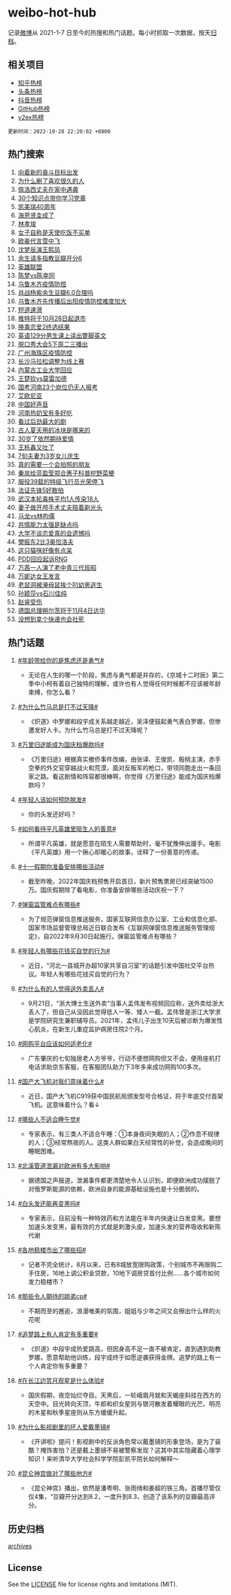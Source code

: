 # weibo-hot-hub

记录[微博](https://www.weibo.com)从 2021-1-7 日至今的热搜和热门话题。每小时抓取一次数据，按天[归档](archives)。

## 相关项目

- [知乎热榜](https://github.com/lonnyzhang423/zhihu-hot-hub)
- [头条热榜](https://github.com/lonnyzhang423/toutiao-hot-hub)
- [抖音热榜](https://github.com/lonnyzhang423/douyin-hot-hub)
- [GitHub热榜](https://github.com/lonnyzhang423/github-hot-hub)
- [v2ex热榜](https://github.com/lonnyzhang423/v2ex-hot-hub)


`更新时间：2022-10-28 22:20:02 +0800`

## 热门搜索

1. [向着新的奋斗目标出发](https://m.weibo.cn/search?containerid=100103type%3D1%26t%3D10%26q%3D%23%E5%90%91%E7%9D%80%E6%96%B0%E7%9A%84%E5%A5%8B%E6%96%97%E7%9B%AE%E6%A0%87%E5%87%BA%E5%8F%91%23&stream_entry_id=51&isnewpage=1&extparam=seat%3D1%26pos%3D0%26c_type%3D51%26filter_type%3Drealtimehot%26cate%3D10103%26dgr%3D0%26display_time%3D1666966800%26pre_seqid%3D16669668005500265747394&luicode=10000011&lfid=106003type%253D25%2526t%253D3%2526disable_hot%253D1%2526filter_type%253Drealtimehot)
1. [为什么删了喜欢很久的人](https://m.weibo.cn/search?containerid=100103type%3D1%26t%3D10%26q%3D%23%E4%B8%BA%E4%BB%80%E4%B9%88%E5%88%A0%E4%BA%86%E5%96%9C%E6%AC%A2%E5%BE%88%E4%B9%85%E7%9A%84%E4%BA%BA%23&stream_entry_id=31&isnewpage=1&extparam=seat%3D1%26c_type%3D31%26filter_type%3Drealtimehot%26flag%3D0%26cate%3D0%26lcate%3D5001%26pos%3D0%26q%3D%2523%25E4%25B8%25BA%25E4%25BB%2580%25E4%25B9%2588%25E5%2588%25A0%25E4%25BA%2586%25E5%2596%259C%25E6%25AC%25A2%25E5%25BE%2588%25E4%25B9%2585%25E7%259A%2584%25E4%25BA%25BA%2523%26dgr%3D0%26band_rank%3D1%26realpos%3D1%26display_time%3D1666966800%26pre_seqid%3D16669668005500265747394&luicode=10000011&lfid=106003type%253D25%2526t%253D3%2526disable_hot%253D1%2526filter_type%253Drealtimehot)
1. [佩洛西丈夫在家中遇袭](https://m.weibo.cn/search?containerid=100103type%3D1%26t%3D10%26q%3D%23%E4%BD%A9%E6%B4%9B%E8%A5%BF%E4%B8%88%E5%A4%AB%E5%9C%A8%E5%AE%B6%E4%B8%AD%E9%81%87%E8%A2%AD%23&stream_entry_id=31&isnewpage=1&extparam=seat%3D1%26c_type%3D31%26filter_type%3Drealtimehot%26flag%3D1%26cate%3D0%26lcate%3D5001%26pos%3D1%26q%3D%2523%25E4%25BD%25A9%25E6%25B4%259B%25E8%25A5%25BF%25E4%25B8%2588%25E5%25A4%25AB%25E5%259C%25A8%25E5%25AE%25B6%25E4%25B8%25AD%25E9%2581%2587%25E8%25A2%25AD%2523%26dgr%3D0%26band_rank%3D2%26realpos%3D2%26display_time%3D1666966800%26pre_seqid%3D16669668005500265747394&luicode=10000011&lfid=106003type%253D25%2526t%253D3%2526disable_hot%253D1%2526filter_type%253Drealtimehot)
1. [30个知识点带你学习党章](https://m.weibo.cn/search?containerid=100103type%3D1%26t%3D10%26q%3D%2330%E4%B8%AA%E7%9F%A5%E8%AF%86%E7%82%B9%E5%B8%A6%E4%BD%A0%E5%AD%A6%E4%B9%A0%E5%85%9A%E7%AB%A0%23&stream_entry_id=31&isnewpage=1&extparam=seat%3D1%26c_type%3D31%26filter_type%3Drealtimehot%26flag%3D0%26cate%3D0%26lcate%3D5001%26pos%3D2%26q%3D%252330%25E4%25B8%25AA%25E7%259F%25A5%25E8%25AF%2586%25E7%2582%25B9%25E5%25B8%25A6%25E4%25BD%25A0%25E5%25AD%25A6%25E4%25B9%25A0%25E5%2585%259A%25E7%25AB%25A0%2523%26dgr%3D0%26band_rank%3D3%26realpos%3D3%26display_time%3D1666966800%26pre_seqid%3D16669668005500265747394&luicode=10000011&lfid=106003type%253D25%2526t%253D3%2526disable_hot%253D1%2526filter_type%253Drealtimehot)
1. [凯美瑞40周年](https://m.weibo.cn/search?containerid=100103type%3D1%26t%3D10%26q%3D%23%E5%87%AF%E7%BE%8E%E7%91%9E40%E5%91%A8%E5%B9%B4%23&stream_entry_id=31&isnewpage=1&extparam=seat%3D1%26c_type%3D31%26filter_type%3Drealtimehot%26cate%3D0%26topic_ad%3D1%26lcate%3D5001%26adid%3D169193%26pos%3D3%26q%3D%2523%25E5%2587%25AF%25E7%25BE%258E%25E7%2591%259E40%25E5%2591%25A8%25E5%25B9%25B4%2523%26dgr%3D0%26band_rank%3D4%26display_time%3D1666966800%26pre_seqid%3D16669668005500265747394&luicode=10000011&lfid=106003type%253D25%2526t%253D3%2526disable_hot%253D1%2526filter_type%253Drealtimehot)
1. [海恩贤圭成了](https://m.weibo.cn/search?containerid=100103type%3D1%26t%3D10%26q%3D%23%E6%B5%B7%E6%81%A9%E8%B4%A4%E5%9C%AD%E6%88%90%E4%BA%86%23&stream_entry_id=31&isnewpage=1&extparam=seat%3D1%26c_type%3D31%26filter_type%3Drealtimehot%26flag%3D16%26cate%3D0%26lcate%3D5001%26pos%3D4%26q%3D%2523%25E6%25B5%25B7%25E6%2581%25A9%25E8%25B4%25A4%25E5%259C%25AD%25E6%2588%2590%25E4%25BA%2586%2523%26dgr%3D0%26band_rank%3D4%26realpos%3D4%26display_time%3D1666966800%26pre_seqid%3D16669668005500265747394&luicode=10000011&lfid=106003type%253D25%2526t%253D3%2526disable_hot%253D1%2526filter_type%253Drealtimehot)
1. [林孝埈](https://m.weibo.cn/search?containerid=100103type%3D1%26t%3D10%26q%3D%E6%9E%97%E5%AD%9D%E5%9F%88&stream_entry_id=31&isnewpage=1&extparam=seat%3D1%26c_type%3D31%26filter_type%3Drealtimehot%26flag%3D1%26cate%3D0%26lcate%3D5001%26pos%3D5%26q%3D%25E6%259E%2597%25E5%25AD%259D%25E5%259F%2588%26dgr%3D0%26band_rank%3D5%26realpos%3D5%26display_time%3D1666966800%26pre_seqid%3D16669668005500265747394&luicode=10000011&lfid=106003type%253D25%2526t%253D3%2526disable_hot%253D1%2526filter_type%253Drealtimehot)
1. [女子自称是天使吃饭不买单](https://m.weibo.cn/search?containerid=100103type%3D1%26t%3D10%26q%3D%23%E5%A5%B3%E5%AD%90%E8%87%AA%E7%A7%B0%E6%98%AF%E5%A4%A9%E4%BD%BF%E5%90%83%E9%A5%AD%E4%B8%8D%E4%B9%B0%E5%8D%95%23&stream_entry_id=31&isnewpage=1&extparam=seat%3D1%26c_type%3D31%26filter_type%3Drealtimehot%26flag%3D1%26cate%3D0%26lcate%3D5001%26pos%3D6%26q%3D%2523%25E5%25A5%25B3%25E5%25AD%2590%25E8%2587%25AA%25E7%25A7%25B0%25E6%2598%25AF%25E5%25A4%25A9%25E4%25BD%25BF%25E5%2590%2583%25E9%25A5%25AD%25E4%25B8%258D%25E4%25B9%25B0%25E5%258D%2595%2523%26dgr%3D0%26band_rank%3D6%26realpos%3D6%26display_time%3D1666966800%26pre_seqid%3D16669668005500265747394&luicode=10000011&lfid=106003type%253D25%2526t%253D3%2526disable_hot%253D1%2526filter_type%253Drealtimehot)
1. [欧豪代言雪中飞](https://m.weibo.cn/search?containerid=100103type%3D1%26t%3D10%26q%3D%23%E6%AC%A7%E8%B1%AA%E4%BB%A3%E8%A8%80%E9%9B%AA%E4%B8%AD%E9%A3%9E%23&stream_entry_id=31&isnewpage=1&extparam=seat%3D1%26c_type%3D31%26filter_type%3Drealtimehot%26cate%3D0%26topic_ad%3D1%26lcate%3D5001%26adid%3D169309%26pos%3D7%26q%3D%2523%25E6%25AC%25A7%25E8%25B1%25AA%25E4%25BB%25A3%25E8%25A8%2580%25E9%259B%25AA%25E4%25B8%25AD%25E9%25A3%259E%2523%26dgr%3D0%26band_rank%3D7%26display_time%3D1666966800%26pre_seqid%3D16669668005500265747394&luicode=10000011&lfid=106003type%253D25%2526t%253D3%2526disable_hot%253D1%2526filter_type%253Drealtimehot)
1. [沈梦辰演王熙凤](https://m.weibo.cn/search?containerid=100103type%3D1%26t%3D10%26q%3D%23%E6%B2%88%E6%A2%A6%E8%BE%B0%E6%BC%94%E7%8E%8B%E7%86%99%E5%87%A4%23&stream_entry_id=31&isnewpage=1&extparam=seat%3D1%26c_type%3D31%26filter_type%3Drealtimehot%26flag%3D0%26cate%3D0%26lcate%3D5001%26pos%3D8%26q%3D%2523%25E6%25B2%2588%25E6%25A2%25A6%25E8%25BE%25B0%25E6%25BC%2594%25E7%258E%258B%25E7%2586%2599%25E5%2587%25A4%2523%26dgr%3D0%26band_rank%3D7%26realpos%3D7%26display_time%3D1666966800%26pre_seqid%3D16669668005500265747394&luicode=10000011&lfid=106003type%253D25%2526t%253D3%2526disable_hot%253D1%2526filter_type%253Drealtimehot)
1. [余生请多指教豆瓣开分6](https://m.weibo.cn/search?containerid=100103type%3D1%26t%3D10%26q%3D%23%E4%BD%99%E7%94%9F%E8%AF%B7%E5%A4%9A%E6%8C%87%E6%95%99%E8%B1%86%E7%93%A3%E5%BC%80%E5%88%866%23&stream_entry_id=31&isnewpage=1&extparam=seat%3D1%26c_type%3D31%26filter_type%3Drealtimehot%26flag%3D0%26cate%3D0%26lcate%3D5001%26pos%3D9%26q%3D%2523%25E4%25BD%2599%25E7%2594%259F%25E8%25AF%25B7%25E5%25A4%259A%25E6%258C%2587%25E6%2595%2599%25E8%25B1%2586%25E7%2593%25A3%25E5%25BC%2580%25E5%2588%25866%2523%26dgr%3D0%26band_rank%3D8%26realpos%3D8%26display_time%3D1666966800%26pre_seqid%3D16669668005500265747394&luicode=10000011&lfid=106003type%253D25%2526t%253D3%2526disable_hot%253D1%2526filter_type%253Drealtimehot)
1. [英雄联盟](https://m.weibo.cn/search?containerid=100103type%3D1%26t%3D10%26q%3D%23%E8%8B%B1%E9%9B%84%E8%81%94%E7%9B%9F%23&stream_entry_id=31&isnewpage=1&extparam=seat%3D1%26c_type%3D31%26filter_type%3Drealtimehot%26flag%3D1%26cate%3D0%26lcate%3D5001%26pos%3D10%26q%3D%2523%25E8%258B%25B1%25E9%259B%2584%25E8%2581%2594%25E7%259B%259F%2523%26dgr%3D0%26band_rank%3D9%26realpos%3D9%26display_time%3D1666966800%26pre_seqid%3D16669668005500265747394&luicode=10000011&lfid=106003type%253D25%2526t%253D3%2526disable_hot%253D1%2526filter_type%253Drealtimehot)
1. [陈梦vs陈幸同](https://m.weibo.cn/search?containerid=100103type%3D1%26t%3D10%26q%3D%23%E9%99%88%E6%A2%A6vs%E9%99%88%E5%B9%B8%E5%90%8C%23&stream_entry_id=31&isnewpage=1&extparam=seat%3D1%26c_type%3D31%26filter_type%3Drealtimehot%26flag%3D1%26cate%3D0%26lcate%3D5001%26pos%3D11%26q%3D%2523%25E9%2599%2588%25E6%25A2%25A6vs%25E9%2599%2588%25E5%25B9%25B8%25E5%2590%258C%2523%26dgr%3D0%26band_rank%3D10%26realpos%3D10%26display_time%3D1666966800%26pre_seqid%3D16669668005500265747394&luicode=10000011&lfid=106003type%253D25%2526t%253D3%2526disable_hot%253D1%2526filter_type%253Drealtimehot)
1. [乌鲁木齐疫情防控](https://m.weibo.cn/search?containerid=100103type%3D1%26t%3D10%26q%3D%23%E4%B9%8C%E9%B2%81%E6%9C%A8%E9%BD%90%E7%96%AB%E6%83%85%E9%98%B2%E6%8E%A7%23&stream_entry_id=31&isnewpage=1&extparam=seat%3D1%26c_type%3D31%26filter_type%3Drealtimehot%26flag%3D0%26cate%3D0%26lcate%3D5001%26pos%3D12%26q%3D%2523%25E4%25B9%258C%25E9%25B2%2581%25E6%259C%25A8%25E9%25BD%2590%25E7%2596%25AB%25E6%2583%2585%25E9%2598%25B2%25E6%258E%25A7%2523%26dgr%3D0%26band_rank%3D11%26realpos%3D11%26display_time%3D1666966800%26pre_seqid%3D16669668005500265747394&luicode=10000011&lfid=106003type%253D25%2526t%253D3%2526disable_hot%253D1%2526filter_type%253Drealtimehot)
1. [肖战杨紫余生豆瓣6.0合理吗](https://m.weibo.cn/search?containerid=100103type%3D1%26t%3D10%26q%3D%23%E8%82%96%E6%88%98%E6%9D%A8%E7%B4%AB%E4%BD%99%E7%94%9F%E8%B1%86%E7%93%A36.0%E5%90%88%E7%90%86%E5%90%97%23&stream_entry_id=31&isnewpage=1&extparam=seat%3D1%26c_type%3D31%26filter_type%3Drealtimehot%26flag%3D1%26cate%3D0%26lcate%3D5001%26pos%3D13%26q%3D%2523%25E8%2582%2596%25E6%2588%2598%25E6%259D%25A8%25E7%25B4%25AB%25E4%25BD%2599%25E7%2594%259F%25E8%25B1%2586%25E7%2593%25A36.0%25E5%2590%2588%25E7%2590%2586%25E5%2590%2597%2523%26dgr%3D0%26band_rank%3D12%26realpos%3D12%26display_time%3D1666966800%26pre_seqid%3D16669668005500265747394&luicode=10000011&lfid=106003type%253D25%2526t%253D3%2526disable_hot%253D1%2526filter_type%253Drealtimehot)
1. [乌鲁木齐先传播后出阳疫情防控难度加大](https://m.weibo.cn/search?containerid=100103type%3D1%26t%3D10%26q%3D%23%E4%B9%8C%E9%B2%81%E6%9C%A8%E9%BD%90%E5%85%88%E4%BC%A0%E6%92%AD%E5%90%8E%E5%87%BA%E9%98%B3%E7%96%AB%E6%83%85%E9%98%B2%E6%8E%A7%E9%9A%BE%E5%BA%A6%E5%8A%A0%E5%A4%A7%23&stream_entry_id=31&isnewpage=1&extparam=seat%3D1%26c_type%3D31%26filter_type%3Drealtimehot%26flag%3D1%26cate%3D0%26lcate%3D5001%26pos%3D14%26q%3D%2523%25E4%25B9%258C%25E9%25B2%2581%25E6%259C%25A8%25E9%25BD%2590%25E5%2585%2588%25E4%25BC%25A0%25E6%2592%25AD%25E5%2590%258E%25E5%2587%25BA%25E9%2598%25B3%25E7%2596%25AB%25E6%2583%2585%25E9%2598%25B2%25E6%258E%25A7%25E9%259A%25BE%25E5%25BA%25A6%25E5%258A%25A0%25E5%25A4%25A7%2523%26dgr%3D0%26band_rank%3D13%26realpos%3D13%26display_time%3D1666966800%26pre_seqid%3D16669668005500265747394&luicode=10000011&lfid=106003type%253D25%2526t%253D3%2526disable_hot%253D1%2526filter_type%253Drealtimehot)
1. [短道速滑](https://m.weibo.cn/search?containerid=100103type%3D1%26t%3D10%26q%3D%E7%9F%AD%E9%81%93%E9%80%9F%E6%BB%91&stream_entry_id=31&isnewpage=1&extparam=seat%3D1%26c_type%3D31%26filter_type%3Drealtimehot%26flag%3D1%26cate%3D0%26lcate%3D5001%26pos%3D15%26q%3D%25E7%259F%25AD%25E9%2581%2593%25E9%2580%259F%25E6%25BB%2591%26dgr%3D0%26band_rank%3D14%26realpos%3D14%26display_time%3D1666966800%26pre_seqid%3D16669668005500265747394&luicode=10000011&lfid=106003type%253D25%2526t%253D3%2526disable_hot%253D1%2526filter_type%253Drealtimehot)
1. [推特将于10月28日起退市](https://m.weibo.cn/search?containerid=100103type%3D1%26t%3D10%26q%3D%23%E6%8E%A8%E7%89%B9%E5%B0%86%E4%BA%8E10%E6%9C%8828%E6%97%A5%E8%B5%B7%E9%80%80%E5%B8%82%23&stream_entry_id=31&isnewpage=1&extparam=seat%3D1%26c_type%3D31%26filter_type%3Drealtimehot%26flag%3D0%26cate%3D0%26lcate%3D5001%26pos%3D16%26q%3D%2523%25E6%258E%25A8%25E7%2589%25B9%25E5%25B0%2586%25E4%25BA%258E10%25E6%259C%258828%25E6%2597%25A5%25E8%25B5%25B7%25E9%2580%2580%25E5%25B8%2582%2523%26dgr%3D0%26band_rank%3D15%26realpos%3D15%26display_time%3D1666966800%26pre_seqid%3D16669668005500265747394&luicode=10000011&lfid=106003type%253D25%2526t%253D3%2526disable_hot%253D1%2526filter_type%253Drealtimehot)
1. [换乘恋爱2终选结果](https://m.weibo.cn/search?containerid=100103type%3D1%26t%3D10%26q%3D%23%E6%8D%A2%E4%B9%98%E6%81%8B%E7%88%B12%E7%BB%88%E9%80%89%E7%BB%93%E6%9E%9C%23&stream_entry_id=31&isnewpage=1&extparam=seat%3D1%26c_type%3D31%26filter_type%3Drealtimehot%26flag%3D1%26cate%3D0%26lcate%3D5001%26pos%3D17%26q%3D%2523%25E6%258D%25A2%25E4%25B9%2598%25E6%2581%258B%25E7%2588%25B12%25E7%25BB%2588%25E9%2580%2589%25E7%25BB%2593%25E6%259E%259C%2523%26dgr%3D0%26band_rank%3D16%26realpos%3D16%26display_time%3D1666966800%26pre_seqid%3D16669668005500265747394&luicode=10000011&lfid=106003type%253D25%2526t%253D3%2526disable_hot%253D1%2526filter_type%253Drealtimehot)
1. [英语129分男生课上读出蹩脚英文](https://m.weibo.cn/search?containerid=100103type%3D1%26t%3D10%26q%3D%23%E8%8B%B1%E8%AF%AD129%E5%88%86%E7%94%B7%E7%94%9F%E8%AF%BE%E4%B8%8A%E8%AF%BB%E5%87%BA%E8%B9%A9%E8%84%9A%E8%8B%B1%E6%96%87%23&stream_entry_id=31&isnewpage=1&extparam=seat%3D1%26c_type%3D31%26filter_type%3Drealtimehot%26flag%3D1%26cate%3D0%26lcate%3D5001%26pos%3D18%26q%3D%2523%25E8%258B%25B1%25E8%25AF%25AD129%25E5%2588%2586%25E7%2594%25B7%25E7%2594%259F%25E8%25AF%25BE%25E4%25B8%258A%25E8%25AF%25BB%25E5%2587%25BA%25E8%25B9%25A9%25E8%2584%259A%25E8%258B%25B1%25E6%2596%2587%2523%26dgr%3D0%26band_rank%3D17%26realpos%3D17%26display_time%3D1666966800%26pre_seqid%3D16669668005500265747394&luicode=10000011&lfid=106003type%253D25%2526t%253D3%2526disable_hot%253D1%2526filter_type%253Drealtimehot)
1. [脱口秀大会5下周二三播出](https://m.weibo.cn/search?containerid=100103type%3D1%26t%3D10%26q%3D%23%E8%84%B1%E5%8F%A3%E7%A7%80%E5%A4%A7%E4%BC%9A5%E4%B8%8B%E5%91%A8%E4%BA%8C%E4%B8%89%E6%92%AD%E5%87%BA%23&stream_entry_id=31&isnewpage=1&extparam=seat%3D1%26c_type%3D31%26filter_type%3Drealtimehot%26flag%3D1%26cate%3D0%26lcate%3D5001%26pos%3D19%26q%3D%2523%25E8%2584%25B1%25E5%258F%25A3%25E7%25A7%2580%25E5%25A4%25A7%25E4%25BC%259A5%25E4%25B8%258B%25E5%2591%25A8%25E4%25BA%258C%25E4%25B8%2589%25E6%2592%25AD%25E5%2587%25BA%2523%26dgr%3D0%26band_rank%3D18%26realpos%3D18%26display_time%3D1666966800%26pre_seqid%3D16669668005500265747394&luicode=10000011&lfid=106003type%253D25%2526t%253D3%2526disable_hot%253D1%2526filter_type%253Drealtimehot)
1. [广州海珠区疫情防控](https://m.weibo.cn/search?containerid=100103type%3D1%26t%3D10%26q%3D%23%E5%B9%BF%E5%B7%9E%E6%B5%B7%E7%8F%A0%E5%8C%BA%E7%96%AB%E6%83%85%E9%98%B2%E6%8E%A7%23&stream_entry_id=31&isnewpage=1&extparam=seat%3D1%26c_type%3D31%26filter_type%3Drealtimehot%26flag%3D0%26cate%3D0%26lcate%3D5001%26pos%3D20%26q%3D%2523%25E5%25B9%25BF%25E5%25B7%259E%25E6%25B5%25B7%25E7%258F%25A0%25E5%258C%25BA%25E7%2596%25AB%25E6%2583%2585%25E9%2598%25B2%25E6%258E%25A7%2523%26dgr%3D0%26band_rank%3D19%26realpos%3D19%26display_time%3D1666966800%26pre_seqid%3D16669668005500265747394&luicode=10000011&lfid=106003type%253D25%2526t%253D3%2526disable_hot%253D1%2526filter_type%253Drealtimehot)
1. [长沙马拉松调整为线上赛](https://m.weibo.cn/search?containerid=100103type%3D1%26t%3D10%26q%3D%23%E9%95%BF%E6%B2%99%E9%A9%AC%E6%8B%89%E6%9D%BE%E8%B0%83%E6%95%B4%E4%B8%BA%E7%BA%BF%E4%B8%8A%E8%B5%9B%23&stream_entry_id=31&isnewpage=1&extparam=seat%3D1%26c_type%3D31%26filter_type%3Drealtimehot%26flag%3D1%26cate%3D0%26lcate%3D5001%26pos%3D21%26q%3D%2523%25E9%2595%25BF%25E6%25B2%2599%25E9%25A9%25AC%25E6%258B%2589%25E6%259D%25BE%25E8%25B0%2583%25E6%2595%25B4%25E4%25B8%25BA%25E7%25BA%25BF%25E4%25B8%258A%25E8%25B5%259B%2523%26dgr%3D0%26band_rank%3D20%26realpos%3D20%26display_time%3D1666966800%26pre_seqid%3D16669668005500265747394&luicode=10000011&lfid=106003type%253D25%2526t%253D3%2526disable_hot%253D1%2526filter_type%253Drealtimehot)
1. [内蒙古工业大学回应](https://m.weibo.cn/search?containerid=100103type%3D1%26t%3D10%26q%3D%E5%86%85%E8%92%99%E5%8F%A4%E5%B7%A5%E4%B8%9A%E5%A4%A7%E5%AD%A6%E5%9B%9E%E5%BA%94&stream_entry_id=31&isnewpage=1&extparam=seat%3D1%26c_type%3D31%26filter_type%3Drealtimehot%26flag%3D0%26cate%3D0%26lcate%3D5001%26pos%3D22%26q%3D%25E5%2586%2585%25E8%2592%2599%25E5%258F%25A4%25E5%25B7%25A5%25E4%25B8%259A%25E5%25A4%25A7%25E5%25AD%25A6%25E5%259B%259E%25E5%25BA%2594%26dgr%3D0%26band_rank%3D21%26realpos%3D21%26display_time%3D1666966800%26pre_seqid%3D16669668005500265747394&luicode=10000011&lfid=106003type%253D25%2526t%253D3%2526disable_hot%253D1%2526filter_type%253Drealtimehot)
1. [王楚钦vs莫雷加德](https://m.weibo.cn/search?containerid=100103type%3D1%26t%3D10%26q%3D%23%E7%8E%8B%E6%A5%9A%E9%92%A6vs%E8%8E%AB%E9%9B%B7%E5%8A%A0%E5%BE%B7%23&stream_entry_id=31&isnewpage=1&extparam=seat%3D1%26c_type%3D31%26filter_type%3Drealtimehot%26flag%3D1%26cate%3D0%26lcate%3D5001%26pos%3D23%26q%3D%2523%25E7%258E%258B%25E6%25A5%259A%25E9%2592%25A6vs%25E8%258E%25AB%25E9%259B%25B7%25E5%258A%25A0%25E5%25BE%25B7%2523%26dgr%3D0%26band_rank%3D22%26realpos%3D22%26display_time%3D1666966800%26pre_seqid%3D16669668005500265747394&luicode=10000011&lfid=106003type%253D25%2526t%253D3%2526disable_hot%253D1%2526filter_type%253Drealtimehot)
1. [国考河南23个岗位仍无人报考](https://m.weibo.cn/search?containerid=100103type%3D1%26t%3D10%26q%3D%23%E5%9B%BD%E8%80%83%E6%B2%B3%E5%8D%9723%E4%B8%AA%E5%B2%97%E4%BD%8D%E4%BB%8D%E6%97%A0%E4%BA%BA%E6%8A%A5%E8%80%83%23&stream_entry_id=31&isnewpage=1&extparam=seat%3D1%26c_type%3D31%26filter_type%3Drealtimehot%26flag%3D0%26cate%3D0%26lcate%3D5001%26pos%3D24%26q%3D%2523%25E5%259B%25BD%25E8%2580%2583%25E6%25B2%25B3%25E5%258D%259723%25E4%25B8%25AA%25E5%25B2%2597%25E4%25BD%258D%25E4%25BB%258D%25E6%2597%25A0%25E4%25BA%25BA%25E6%258A%25A5%25E8%2580%2583%2523%26dgr%3D0%26band_rank%3D23%26realpos%3D23%26display_time%3D1666966800%26pre_seqid%3D16669668005500265747394&luicode=10000011&lfid=106003type%253D25%2526t%253D3%2526disable_hot%253D1%2526filter_type%253Drealtimehot)
1. [艾欧尼亚](https://m.weibo.cn/search?containerid=100103type%3D1%26t%3D10%26q%3D%E8%89%BE%E6%AC%A7%E5%B0%BC%E4%BA%9A&stream_entry_id=31&isnewpage=1&extparam=seat%3D1%26c_type%3D31%26filter_type%3Drealtimehot%26flag%3D1%26cate%3D0%26lcate%3D5001%26pos%3D25%26q%3D%25E8%2589%25BE%25E6%25AC%25A7%25E5%25B0%25BC%25E4%25BA%259A%26dgr%3D0%26band_rank%3D24%26realpos%3D24%26display_time%3D1666966800%26pre_seqid%3D16669668005500265747394&luicode=10000011&lfid=106003type%253D25%2526t%253D3%2526disable_hot%253D1%2526filter_type%253Drealtimehot)
1. [中国好声音](https://m.weibo.cn/search?containerid=100103type%3D1%26t%3D10%26q%3D%23%E4%B8%AD%E5%9B%BD%E5%A5%BD%E5%A3%B0%E9%9F%B3%23&stream_entry_id=31&isnewpage=1&extparam=seat%3D1%26c_type%3D31%26filter_type%3Drealtimehot%26flag%3D0%26cate%3D0%26lcate%3D5001%26pos%3D26%26q%3D%2523%25E4%25B8%25AD%25E5%259B%25BD%25E5%25A5%25BD%25E5%25A3%25B0%25E9%259F%25B3%2523%26dgr%3D0%26band_rank%3D25%26realpos%3D25%26display_time%3D1666966800%26pre_seqid%3D16669668005500265747394&luicode=10000011&lfid=106003type%253D25%2526t%253D3%2526disable_hot%253D1%2526filter_type%253Drealtimehot)
1. [河南热奶宝有多好吃](https://m.weibo.cn/search?containerid=100103type%3D1%26t%3D10%26q%3D%23%E6%B2%B3%E5%8D%97%E7%83%AD%E5%A5%B6%E5%AE%9D%E6%9C%89%E5%A4%9A%E5%A5%BD%E5%90%83%23&stream_entry_id=31&isnewpage=1&extparam=seat%3D1%26c_type%3D31%26filter_type%3Drealtimehot%26flag%3D0%26cate%3D0%26lcate%3D5001%26pos%3D27%26q%3D%2523%25E6%25B2%25B3%25E5%258D%2597%25E7%2583%25AD%25E5%25A5%25B6%25E5%25AE%259D%25E6%259C%2589%25E5%25A4%259A%25E5%25A5%25BD%25E5%2590%2583%2523%26dgr%3D0%26band_rank%3D26%26realpos%3D26%26display_time%3D1666966800%26pre_seqid%3D16669668005500265747394&luicode=10000011&lfid=106003type%253D25%2526t%253D3%2526disable_hot%253D1%2526filter_type%253Drealtimehot)
1. [看过后劲最大的剧](https://m.weibo.cn/search?containerid=100103type%3D1%26t%3D10%26q%3D%23%E7%9C%8B%E8%BF%87%E5%90%8E%E5%8A%B2%E6%9C%80%E5%A4%A7%E7%9A%84%E5%89%A7%23&stream_entry_id=31&isnewpage=1&extparam=seat%3D1%26c_type%3D31%26filter_type%3Drealtimehot%26flag%3D0%26cate%3D0%26lcate%3D5001%26pos%3D28%26q%3D%2523%25E7%259C%258B%25E8%25BF%2587%25E5%2590%258E%25E5%258A%25B2%25E6%259C%2580%25E5%25A4%25A7%25E7%259A%2584%25E5%2589%25A7%2523%26dgr%3D0%26band_rank%3D27%26realpos%3D27%26display_time%3D1666966800%26pre_seqid%3D16669668005500265747394&luicode=10000011&lfid=106003type%253D25%2526t%253D3%2526disable_hot%253D1%2526filter_type%253Drealtimehot)
1. [古人夏天用的冰块是哪来的](https://m.weibo.cn/search?containerid=100103type%3D1%26t%3D10%26q%3D%23%E5%8F%A4%E4%BA%BA%E5%A4%8F%E5%A4%A9%E7%94%A8%E7%9A%84%E5%86%B0%E5%9D%97%E6%98%AF%E5%93%AA%E6%9D%A5%E7%9A%84%23&stream_entry_id=31&isnewpage=1&extparam=seat%3D1%26c_type%3D31%26filter_type%3Drealtimehot%26flag%3D1%26cate%3D0%26lcate%3D5001%26pos%3D29%26q%3D%2523%25E5%258F%25A4%25E4%25BA%25BA%25E5%25A4%258F%25E5%25A4%25A9%25E7%2594%25A8%25E7%259A%2584%25E5%2586%25B0%25E5%259D%2597%25E6%2598%25AF%25E5%2593%25AA%25E6%259D%25A5%25E7%259A%2584%2523%26dgr%3D0%26band_rank%3D28%26realpos%3D28%26display_time%3D1666966800%26pre_seqid%3D16669668005500265747394&luicode=10000011&lfid=106003type%253D25%2526t%253D3%2526disable_hot%253D1%2526filter_type%253Drealtimehot)
1. [30岁了依然期待爱情](https://m.weibo.cn/search?containerid=100103type%3D1%26t%3D10%26q%3D%2330%E5%B2%81%E4%BA%86%E4%BE%9D%E7%84%B6%E6%9C%9F%E5%BE%85%E7%88%B1%E6%83%85%23&stream_entry_id=31&isnewpage=1&extparam=seat%3D1%26c_type%3D31%26filter_type%3Drealtimehot%26flag%3D0%26cate%3D0%26lcate%3D5001%26pos%3D30%26q%3D%252330%25E5%25B2%2581%25E4%25BA%2586%25E4%25BE%259D%25E7%2584%25B6%25E6%259C%259F%25E5%25BE%2585%25E7%2588%25B1%25E6%2583%2585%2523%26dgr%3D0%26band_rank%3D29%26realpos%3D29%26display_time%3D1666966800%26pre_seqid%3D16669668005500265747394&luicode=10000011&lfid=106003type%253D25%2526t%253D3%2526disable_hot%253D1%2526filter_type%253Drealtimehot)
1. [王栎鑫又吐了](https://m.weibo.cn/search?containerid=100103type%3D1%26t%3D10%26q%3D%23%E7%8E%8B%E6%A0%8E%E9%91%AB%E5%8F%88%E5%90%90%E4%BA%86%23&stream_entry_id=31&isnewpage=1&extparam=seat%3D1%26c_type%3D31%26filter_type%3Drealtimehot%26flag%3D0%26cate%3D0%26lcate%3D5001%26pos%3D31%26q%3D%2523%25E7%258E%258B%25E6%25A0%258E%25E9%2591%25AB%25E5%258F%2588%25E5%2590%2590%25E4%25BA%2586%2523%26dgr%3D0%26band_rank%3D30%26realpos%3D30%26display_time%3D1666966800%26pre_seqid%3D16669668005500265747394&luicode=10000011&lfid=106003type%253D25%2526t%253D3%2526disable_hot%253D1%2526filter_type%253Drealtimehot)
1. [7旬夫妻为3岁女儿庆生](https://m.weibo.cn/search?containerid=100103type%3D1%26t%3D10%26q%3D%237%E6%97%AC%E5%A4%AB%E5%A6%BB%E4%B8%BA3%E5%B2%81%E5%A5%B3%E5%84%BF%E5%BA%86%E7%94%9F%23&stream_entry_id=31&isnewpage=1&extparam=seat%3D1%26c_type%3D31%26filter_type%3Drealtimehot%26flag%3D0%26cate%3D0%26lcate%3D5001%26pos%3D32%26q%3D%25237%25E6%2597%25AC%25E5%25A4%25AB%25E5%25A6%25BB%25E4%25B8%25BA3%25E5%25B2%2581%25E5%25A5%25B3%25E5%2584%25BF%25E5%25BA%2586%25E7%2594%259F%2523%26dgr%3D0%26band_rank%3D31%26realpos%3D31%26display_time%3D1666966800%26pre_seqid%3D16669668005500265747394&luicode=10000011&lfid=106003type%253D25%2526t%253D3%2526disable_hot%253D1%2526filter_type%253Drealtimehot)
1. [真的需要一个会拍照的朋友](https://m.weibo.cn/search?containerid=100103type%3D1%26t%3D10%26q%3D%23%E7%9C%9F%E7%9A%84%E9%9C%80%E8%A6%81%E4%B8%80%E4%B8%AA%E4%BC%9A%E6%8B%8D%E7%85%A7%E7%9A%84%E6%9C%8B%E5%8F%8B%23&stream_entry_id=31&isnewpage=1&extparam=seat%3D1%26c_type%3D31%26filter_type%3Drealtimehot%26flag%3D1%26cate%3D0%26lcate%3D5001%26pos%3D33%26q%3D%2523%25E7%259C%259F%25E7%259A%2584%25E9%259C%2580%25E8%25A6%2581%25E4%25B8%2580%25E4%25B8%25AA%25E4%25BC%259A%25E6%258B%258D%25E7%2585%25A7%25E7%259A%2584%25E6%259C%258B%25E5%258F%258B%2523%26dgr%3D0%26band_rank%3D32%26realpos%3D32%26display_time%3D1666966800%26pre_seqid%3D16669668005500265747394&luicode=10000011&lfid=106003type%253D25%2526t%253D3%2526disable_hot%253D1%2526filter_type%253Drealtimehot)
1. [秦岚给蓝盈莹郑合惠子科普挖野菜梗](https://m.weibo.cn/search?containerid=100103type%3D1%26t%3D10%26q%3D%23%E7%A7%A6%E5%B2%9A%E7%BB%99%E8%93%9D%E7%9B%88%E8%8E%B9%E9%83%91%E5%90%88%E6%83%A0%E5%AD%90%E7%A7%91%E6%99%AE%E6%8C%96%E9%87%8E%E8%8F%9C%E6%A2%97%23&stream_entry_id=31&isnewpage=1&extparam=seat%3D1%26c_type%3D31%26filter_type%3Drealtimehot%26flag%3D1%26cate%3D0%26lcate%3D5001%26pos%3D34%26q%3D%2523%25E7%25A7%25A6%25E5%25B2%259A%25E7%25BB%2599%25E8%2593%259D%25E7%259B%2588%25E8%258E%25B9%25E9%2583%2591%25E5%2590%2588%25E6%2583%25A0%25E5%25AD%2590%25E7%25A7%2591%25E6%2599%25AE%25E6%258C%2596%25E9%2587%258E%25E8%258F%259C%25E6%25A2%2597%2523%26dgr%3D0%26band_rank%3D33%26realpos%3D33%26display_time%3D1666966800%26pre_seqid%3D16669668005500265747394&luicode=10000011&lfid=106003type%253D25%2526t%253D3%2526disable_hot%253D1%2526filter_type%253Drealtimehot)
1. [服役39载的特级飞行员光荣停飞](https://m.weibo.cn/search?containerid=100103type%3D1%26t%3D10%26q%3D%23%E6%9C%8D%E5%BD%B939%E8%BD%BD%E7%9A%84%E7%89%B9%E7%BA%A7%E9%A3%9E%E8%A1%8C%E5%91%98%E5%85%89%E8%8D%A3%E5%81%9C%E9%A3%9E%23&stream_entry_id=31&isnewpage=1&extparam=seat%3D1%26c_type%3D31%26filter_type%3Drealtimehot%26flag%3D1%26cate%3D0%26lcate%3D5001%26pos%3D35%26q%3D%2523%25E6%259C%258D%25E5%25BD%25B939%25E8%25BD%25BD%25E7%259A%2584%25E7%2589%25B9%25E7%25BA%25A7%25E9%25A3%259E%25E8%25A1%258C%25E5%2591%2598%25E5%2585%2589%25E8%258D%25A3%25E5%2581%259C%25E9%25A3%259E%2523%26dgr%3D0%26band_rank%3D34%26realpos%3D34%26display_time%3D1666966800%26pre_seqid%3D16669668005500265747394&luicode=10000011&lfid=106003type%253D25%2526t%253D3%2526disable_hot%253D1%2526filter_type%253Drealtimehot)
1. [法证先锋5好敢拍](https://m.weibo.cn/search?containerid=100103type%3D1%26t%3D10%26q%3D%23%E6%B3%95%E8%AF%81%E5%85%88%E9%94%8B5%E5%A5%BD%E6%95%A2%E6%8B%8D%23&stream_entry_id=31&isnewpage=1&extparam=seat%3D1%26c_type%3D31%26filter_type%3Drealtimehot%26flag%3D0%26cate%3D0%26lcate%3D5001%26pos%3D36%26q%3D%2523%25E6%25B3%2595%25E8%25AF%2581%25E5%2585%2588%25E9%2594%258B5%25E5%25A5%25BD%25E6%2595%25A2%25E6%258B%258D%2523%26dgr%3D0%26band_rank%3D35%26realpos%3D35%26display_time%3D1666966800%26pre_seqid%3D16669668005500265747394&luicode=10000011&lfid=106003type%253D25%2526t%253D3%2526disable_hot%253D1%2526filter_type%253Drealtimehot)
1. [武汉本轮毒株平均1人传染18人](https://m.weibo.cn/search?containerid=100103type%3D1%26t%3D10%26q%3D%23%E6%AD%A6%E6%B1%89%E6%9C%AC%E8%BD%AE%E6%AF%92%E6%A0%AA%E5%B9%B3%E5%9D%871%E4%BA%BA%E4%BC%A0%E6%9F%9318%E4%BA%BA%23&stream_entry_id=31&isnewpage=1&extparam=seat%3D1%26c_type%3D31%26filter_type%3Drealtimehot%26flag%3D1%26cate%3D0%26lcate%3D5001%26pos%3D37%26q%3D%2523%25E6%25AD%25A6%25E6%25B1%2589%25E6%259C%25AC%25E8%25BD%25AE%25E6%25AF%2592%25E6%25A0%25AA%25E5%25B9%25B3%25E5%259D%25871%25E4%25BA%25BA%25E4%25BC%25A0%25E6%259F%259318%25E4%25BA%25BA%2523%26dgr%3D0%26band_rank%3D36%26realpos%3D36%26display_time%3D1666966800%26pre_seqid%3D16669668005500265747394&luicode=10000011&lfid=106003type%253D25%2526t%253D3%2526disable_hot%253D1%2526filter_type%253Drealtimehot)
1. [妻子做开颅手术丈夫陪着剃光头](https://m.weibo.cn/search?containerid=100103type%3D1%26t%3D10%26q%3D%23%E5%A6%BB%E5%AD%90%E5%81%9A%E5%BC%80%E9%A2%85%E6%89%8B%E6%9C%AF%E4%B8%88%E5%A4%AB%E9%99%AA%E7%9D%80%E5%89%83%E5%85%89%E5%A4%B4%23&stream_entry_id=31&isnewpage=1&extparam=seat%3D1%26c_type%3D31%26filter_type%3Drealtimehot%26flag%3D0%26cate%3D0%26lcate%3D5001%26pos%3D38%26q%3D%2523%25E5%25A6%25BB%25E5%25AD%2590%25E5%2581%259A%25E5%25BC%2580%25E9%25A2%2585%25E6%2589%258B%25E6%259C%25AF%25E4%25B8%2588%25E5%25A4%25AB%25E9%2599%25AA%25E7%259D%2580%25E5%2589%2583%25E5%2585%2589%25E5%25A4%25B4%2523%26dgr%3D0%26band_rank%3D37%26realpos%3D37%26display_time%3D1666966800%26pre_seqid%3D16669668005500265747394&luicode=10000011&lfid=106003type%253D25%2526t%253D3%2526disable_hot%253D1%2526filter_type%253Drealtimehot)
1. [马龙vs林昀儒](https://m.weibo.cn/search?containerid=100103type%3D1%26t%3D10%26q%3D%23%E9%A9%AC%E9%BE%99vs%E6%9E%97%E6%98%80%E5%84%92%23&stream_entry_id=31&isnewpage=1&extparam=seat%3D1%26c_type%3D31%26filter_type%3Drealtimehot%26flag%3D0%26cate%3D0%26lcate%3D5001%26pos%3D39%26q%3D%2523%25E9%25A9%25AC%25E9%25BE%2599vs%25E6%259E%2597%25E6%2598%2580%25E5%2584%2592%2523%26dgr%3D0%26band_rank%3D38%26realpos%3D38%26display_time%3D1666966800%26pre_seqid%3D16669668005500265747394&luicode=10000011&lfid=106003type%253D25%2526t%253D3%2526disable_hot%253D1%2526filter_type%253Drealtimehot)
1. [共情能力太强是缺点吗](https://m.weibo.cn/search?containerid=100103type%3D1%26t%3D10%26q%3D%23%E5%85%B1%E6%83%85%E8%83%BD%E5%8A%9B%E5%A4%AA%E5%BC%BA%E6%98%AF%E7%BC%BA%E7%82%B9%E5%90%97%23&stream_entry_id=31&isnewpage=1&extparam=seat%3D1%26c_type%3D31%26filter_type%3Drealtimehot%26flag%3D1%26cate%3D0%26lcate%3D5001%26pos%3D40%26q%3D%2523%25E5%2585%25B1%25E6%2583%2585%25E8%2583%25BD%25E5%258A%259B%25E5%25A4%25AA%25E5%25BC%25BA%25E6%2598%25AF%25E7%25BC%25BA%25E7%2582%25B9%25E5%2590%2597%2523%26dgr%3D0%26band_rank%3D39%26realpos%3D39%26display_time%3D1666966800%26pre_seqid%3D16669668005500265747394&luicode=10000011&lfid=106003type%253D25%2526t%253D3%2526disable_hot%253D1%2526filter_type%253Drealtimehot)
1. [大学不谈恋爱真的会遗憾吗](https://m.weibo.cn/search?containerid=100103type%3D1%26t%3D10%26q%3D%23%E5%A4%A7%E5%AD%A6%E4%B8%8D%E8%B0%88%E6%81%8B%E7%88%B1%E7%9C%9F%E7%9A%84%E4%BC%9A%E9%81%97%E6%86%BE%E5%90%97%23&stream_entry_id=31&isnewpage=1&extparam=seat%3D1%26c_type%3D31%26filter_type%3Drealtimehot%26flag%3D0%26cate%3D0%26lcate%3D5001%26pos%3D41%26q%3D%2523%25E5%25A4%25A7%25E5%25AD%25A6%25E4%25B8%258D%25E8%25B0%2588%25E6%2581%258B%25E7%2588%25B1%25E7%259C%259F%25E7%259A%2584%25E4%25BC%259A%25E9%2581%2597%25E6%2586%25BE%25E5%2590%2597%2523%26dgr%3D0%26band_rank%3D40%26realpos%3D40%26display_time%3D1666966800%26pre_seqid%3D16669668005500265747394&luicode=10000011&lfid=106003type%253D25%2526t%253D3%2526disable_hot%253D1%2526filter_type%253Drealtimehot)
1. [樊振东2比3奥恰洛夫](https://m.weibo.cn/search?containerid=100103type%3D1%26t%3D10%26q%3D%23%E6%A8%8A%E6%8C%AF%E4%B8%9C2%E6%AF%943%E5%A5%A5%E6%81%B0%E6%B4%9B%E5%A4%AB%23&stream_entry_id=31&isnewpage=1&extparam=seat%3D1%26c_type%3D31%26filter_type%3Drealtimehot%26flag%3D0%26cate%3D0%26lcate%3D5001%26pos%3D42%26q%3D%2523%25E6%25A8%258A%25E6%258C%25AF%25E4%25B8%259C2%25E6%25AF%25943%25E5%25A5%25A5%25E6%2581%25B0%25E6%25B4%259B%25E5%25A4%25AB%2523%26dgr%3D0%26band_rank%3D41%26realpos%3D41%26display_time%3D1666966800%26pre_seqid%3D16669668005500265747394&luicode=10000011&lfid=106003type%253D25%2526t%253D3%2526disable_hot%253D1%2526filter_type%253Drealtimehot)
1. [这只猫咪好像有点呆](https://m.weibo.cn/search?containerid=100103type%3D1%26t%3D10%26q%3D%23%E8%BF%99%E5%8F%AA%E7%8C%AB%E5%92%AA%E5%A5%BD%E5%83%8F%E6%9C%89%E7%82%B9%E5%91%86%23&stream_entry_id=31&isnewpage=1&extparam=seat%3D1%26c_type%3D31%26filter_type%3Drealtimehot%26flag%3D0%26cate%3D0%26lcate%3D5001%26pos%3D43%26q%3D%2523%25E8%25BF%2599%25E5%258F%25AA%25E7%258C%25AB%25E5%2592%25AA%25E5%25A5%25BD%25E5%2583%258F%25E6%259C%2589%25E7%2582%25B9%25E5%2591%2586%2523%26dgr%3D0%26band_rank%3D42%26realpos%3D42%26display_time%3D1666966800%26pre_seqid%3D16669668005500265747394&luicode=10000011&lfid=106003type%253D25%2526t%253D3%2526disable_hot%253D1%2526filter_type%253Drealtimehot)
1. [PDD回应起诉RNG](https://m.weibo.cn/search?containerid=100103type%3D1%26t%3D10%26q%3D%23PDD%E5%9B%9E%E5%BA%94%E8%B5%B7%E8%AF%89RNG%23&stream_entry_id=31&isnewpage=1&extparam=seat%3D1%26c_type%3D31%26filter_type%3Drealtimehot%26flag%3D0%26cate%3D0%26lcate%3D5001%26pos%3D44%26q%3D%2523PDD%25E5%259B%259E%25E5%25BA%2594%25E8%25B5%25B7%25E8%25AF%2589RNG%2523%26dgr%3D0%26band_rank%3D43%26realpos%3D43%26display_time%3D1666966800%26pre_seqid%3D16669668005500265747394&luicode=10000011&lfid=106003type%253D25%2526t%253D3%2526disable_hot%253D1%2526filter_type%253Drealtimehot)
1. [万茜一人演了老中青三代班昭](https://m.weibo.cn/search?containerid=100103type%3D1%26t%3D10%26q%3D%23%E4%B8%87%E8%8C%9C%E4%B8%80%E4%BA%BA%E6%BC%94%E4%BA%86%E8%80%81%E4%B8%AD%E9%9D%92%E4%B8%89%E4%BB%A3%E7%8F%AD%E6%98%AD%23&stream_entry_id=31&isnewpage=1&extparam=seat%3D1%26c_type%3D31%26filter_type%3Drealtimehot%26flag%3D1%26cate%3D0%26lcate%3D5001%26pos%3D45%26q%3D%2523%25E4%25B8%2587%25E8%258C%259C%25E4%25B8%2580%25E4%25BA%25BA%25E6%25BC%2594%25E4%25BA%2586%25E8%2580%2581%25E4%25B8%25AD%25E9%259D%2592%25E4%25B8%2589%25E4%25BB%25A3%25E7%258F%25AD%25E6%2598%25AD%2523%26dgr%3D0%26band_rank%3D44%26realpos%3D44%26display_time%3D1666966800%26pre_seqid%3D16669668005500265747394&luicode=10000011&lfid=106003type%253D25%2526t%253D3%2526disable_hot%253D1%2526filter_type%253Drealtimehot)
1. [万妮达女王发言](https://m.weibo.cn/search?containerid=100103type%3D1%26t%3D10%26q%3D%23%E4%B8%87%E5%A6%AE%E8%BE%BE%E5%A5%B3%E7%8E%8B%E5%8F%91%E8%A8%80%23&stream_entry_id=31&isnewpage=1&extparam=seat%3D1%26c_type%3D31%26filter_type%3Drealtimehot%26flag%3D1%26cate%3D0%26lcate%3D5001%26pos%3D46%26q%3D%2523%25E4%25B8%2587%25E5%25A6%25AE%25E8%25BE%25BE%25E5%25A5%25B3%25E7%258E%258B%25E5%258F%2591%25E8%25A8%2580%2523%26dgr%3D0%26band_rank%3D45%26realpos%3D45%26display_time%3D1666966800%26pre_seqid%3D16669668005500265747394&luicode=10000011&lfid=106003type%253D25%2526t%253D3%2526disable_hot%253D1%2526filter_type%253Drealtimehot)
1. [老鼠洞被淹母鼠挨个叼幼崽逃生](https://m.weibo.cn/search?containerid=100103type%3D1%26t%3D10%26q%3D%23%E8%80%81%E9%BC%A0%E6%B4%9E%E8%A2%AB%E6%B7%B9%E6%AF%8D%E9%BC%A0%E6%8C%A8%E4%B8%AA%E5%8F%BC%E5%B9%BC%E5%B4%BD%E9%80%83%E7%94%9F%23&stream_entry_id=31&isnewpage=1&extparam=seat%3D1%26c_type%3D31%26filter_type%3Drealtimehot%26flag%3D1%26cate%3D0%26lcate%3D5001%26pos%3D47%26q%3D%2523%25E8%2580%2581%25E9%25BC%25A0%25E6%25B4%259E%25E8%25A2%25AB%25E6%25B7%25B9%25E6%25AF%258D%25E9%25BC%25A0%25E6%258C%25A8%25E4%25B8%25AA%25E5%258F%25BC%25E5%25B9%25BC%25E5%25B4%25BD%25E9%2580%2583%25E7%2594%259F%2523%26dgr%3D0%26band_rank%3D46%26realpos%3D46%26display_time%3D1666966800%26pre_seqid%3D16669668005500265747394&luicode=10000011&lfid=106003type%253D25%2526t%253D3%2526disable_hot%253D1%2526filter_type%253Drealtimehot)
1. [孙颖莎vs石川佳纯](https://m.weibo.cn/search?containerid=100103type%3D1%26t%3D10%26q%3D%23%E5%AD%99%E9%A2%96%E8%8E%8Evs%E7%9F%B3%E5%B7%9D%E4%BD%B3%E7%BA%AF%23&stream_entry_id=31&isnewpage=1&extparam=seat%3D1%26c_type%3D31%26filter_type%3Drealtimehot%26flag%3D0%26cate%3D0%26lcate%3D5001%26pos%3D48%26q%3D%2523%25E5%25AD%2599%25E9%25A2%2596%25E8%258E%258Evs%25E7%259F%25B3%25E5%25B7%259D%25E4%25BD%25B3%25E7%25BA%25AF%2523%26dgr%3D0%26band_rank%3D47%26realpos%3D47%26display_time%3D1666966800%26pre_seqid%3D16669668005500265747394&luicode=10000011&lfid=106003type%253D25%2526t%253D3%2526disable_hot%253D1%2526filter_type%253Drealtimehot)
1. [赵睿受伤](https://m.weibo.cn/search?containerid=100103type%3D1%26t%3D10%26q%3D%23%E8%B5%B5%E7%9D%BF%E5%8F%97%E4%BC%A4%23&stream_entry_id=31&isnewpage=1&extparam=seat%3D1%26c_type%3D31%26filter_type%3Drealtimehot%26flag%3D0%26cate%3D0%26lcate%3D5001%26pos%3D49%26q%3D%2523%25E8%25B5%25B5%25E7%259D%25BF%25E5%258F%2597%25E4%25BC%25A4%2523%26dgr%3D0%26band_rank%3D48%26realpos%3D48%26display_time%3D1666966800%26pre_seqid%3D16669668005500265747394&luicode=10000011&lfid=106003type%253D25%2526t%253D3%2526disable_hot%253D1%2526filter_type%253Drealtimehot)
1. [德国总理朔尔茨将于11月4日访华](https://m.weibo.cn/search?containerid=100103type%3D1%26t%3D10%26q%3D%23%E5%BE%B7%E5%9B%BD%E6%80%BB%E7%90%86%E6%9C%94%E5%B0%94%E8%8C%A8%E5%B0%86%E4%BA%8E11%E6%9C%884%E6%97%A5%E8%AE%BF%E5%8D%8E%23&stream_entry_id=31&isnewpage=1&extparam=seat%3D1%26c_type%3D31%26filter_type%3Drealtimehot%26flag%3D0%26cate%3D0%26lcate%3D5001%26pos%3D50%26q%3D%2523%25E5%25BE%25B7%25E5%259B%25BD%25E6%2580%25BB%25E7%2590%2586%25E6%259C%2594%25E5%25B0%2594%25E8%258C%25A8%25E5%25B0%2586%25E4%25BA%258E11%25E6%259C%25884%25E6%2597%25A5%25E8%25AE%25BF%25E5%258D%258E%2523%26dgr%3D0%26band_rank%3D49%26realpos%3D49%26display_time%3D1666966800%26pre_seqid%3D16669668005500265747394&luicode=10000011&lfid=106003type%253D25%2526t%253D3%2526disable_hot%253D1%2526filter_type%253Drealtimehot)
1. [没想到拿个快递也会社死](https://m.weibo.cn/search?containerid=100103type%3D1%26t%3D10%26q%3D%23%E6%B2%A1%E6%83%B3%E5%88%B0%E6%8B%BF%E4%B8%AA%E5%BF%AB%E9%80%92%E4%B9%9F%E4%BC%9A%E7%A4%BE%E6%AD%BB%23&stream_entry_id=31&isnewpage=1&extparam=seat%3D1%26c_type%3D31%26filter_type%3Drealtimehot%26flag%3D1%26cate%3D0%26lcate%3D5001%26pos%3D51%26q%3D%2523%25E6%25B2%25A1%25E6%2583%25B3%25E5%2588%25B0%25E6%258B%25BF%25E4%25B8%25AA%25E5%25BF%25AB%25E9%2580%2592%25E4%25B9%259F%25E4%25BC%259A%25E7%25A4%25BE%25E6%25AD%25BB%2523%26dgr%3D0%26band_rank%3D50%26realpos%3D50%26display_time%3D1666966800%26pre_seqid%3D16669668005500265747394&luicode=10000011&lfid=106003type%253D25%2526t%253D3%2526disable_hot%253D1%2526filter_type%253Drealtimehot)

## 热门话题

1. [#年龄带给你的是焦虑还是勇气#](https://m.weibo.cn/search?containerid=231522type%3D1%26t%3D10%26q%3D%23%E5%B9%B4%E9%BE%84%E5%B8%A6%E7%BB%99%E4%BD%A0%E7%9A%84%E6%98%AF%E7%84%A6%E8%99%91%E8%BF%98%E6%98%AF%E5%8B%87%E6%B0%94%23&stream_entry_id=128&isnewpage=1&extparam=seat%3D1%26cate%3D5004%26pos%3D1-0-0%26lcate%3D5004%26dgr%3D0%26c_type%3D128%26unitid%3D1664619638229%26display_time%3D1666966802%26pre_seqid%3D1666966802251062322208&luicode=10000011&lfid=231648_-_4)
    - 无论在人生的哪一个阶段，焦虑与勇气都是并存的，《京城十二时辰》第二季中小柯有着自己独特的理解，或许也有人觉得任何时候都不应该被年龄束缚，你怎么看？

1. [#为什么竹马总是打不过天降#](https://m.weibo.cn/search?containerid=231522type%3D1%26t%3D10%26q%3D%23%E4%B8%BA%E4%BB%80%E4%B9%88%E7%AB%B9%E9%A9%AC%E6%80%BB%E6%98%AF%E6%89%93%E4%B8%8D%E8%BF%87%E5%A4%A9%E9%99%8D%23&stream_entry_id=128&isnewpage=1&extparam=seat%3D1%26cate%3D5004%26pos%3D1-0-1%26lcate%3D5004%26dgr%3D0%26c_type%3D128%26unitid%3D1664771724501%26display_time%3D1666966802%26pre_seqid%3D1666966802251062322208&luicode=10000011&lfid=231648_-_4)
    - 《炽道》中罗娜和段宇成关系越走越近，吴泽便鼓起勇气表白罗娜，但惨遭发好人卡。为什么竹马总是打不过天降呢？

1. [#万里归途能成为国庆档爆款吗#](https://m.weibo.cn/search?containerid=231522type%3D1%26t%3D10%26q%3D%23%E4%B8%87%E9%87%8C%E5%BD%92%E9%80%94%E8%83%BD%E6%88%90%E4%B8%BA%E5%9B%BD%E5%BA%86%E6%A1%A3%E7%88%86%E6%AC%BE%E5%90%97%23&stream_entry_id=128&isnewpage=1&extparam=seat%3D1%26cate%3D5004%26pos%3D1-0-2%26lcate%3D5004%26dgr%3D0%26c_type%3D128%26unitid%3D44847%26display_time%3D1666966802%26pre_seqid%3D1666966802251062322208&luicode=10000011&lfid=231648_-_4)
    - 《万里归途》根据真实撤侨事件改编，由张译、王俊凯、殷桃主演，赤手空拳的外交官穿越战火和荒漠，面对反叛军的枪口，带领同胞走出一条回家之路。看这剧情和阵容都很棒啊，你觉得《万里归途》能成为国庆档爆款吗？

1. [#年轻人该如何预防脱发#](https://m.weibo.cn/search?containerid=231522type%3D1%26t%3D10%26q%3D%23%E5%B9%B4%E8%BD%BB%E4%BA%BA%E8%AF%A5%E5%A6%82%E4%BD%95%E9%A2%84%E9%98%B2%E8%84%B1%E5%8F%91%23&stream_entry_id=128&isnewpage=1&extparam=seat%3D1%26cate%3D5004%26pos%3D1-0-3%26lcate%3D5004%26dgr%3D0%26c_type%3D128%26unitid%3D44834%26display_time%3D1666966802%26pre_seqid%3D1666966802251062322208&luicode=10000011&lfid=231648_-_4)
    - 你的头发还好吗？

1. [#如何看待平凡英雄里陌生人的善意#](https://m.weibo.cn/search?containerid=231522type%3D1%26t%3D10%26q%3D%23%E5%A6%82%E4%BD%95%E7%9C%8B%E5%BE%85%E5%B9%B3%E5%87%A1%E8%8B%B1%E9%9B%84%E9%87%8C%E9%99%8C%E7%94%9F%E4%BA%BA%E7%9A%84%E5%96%84%E6%84%8F%23&stream_entry_id=128&isnewpage=1&extparam=seat%3D1%26cate%3D5004%26pos%3D1-0-4%26lcate%3D5004%26dgr%3D0%26c_type%3D128%26unitid%3D1664717126325%26display_time%3D1666966802%26pre_seqid%3D1666966802251062322208&luicode=10000011&lfid=231648_-_4)
    - 所谓平凡英雄，就是愿意在陌生人需要帮助时，毫不犹豫伸出援手。电影《平凡英雄》用一个揪心却暖心的故事，诠释了一份善意的传递。

1. [#十一假期你准备安排哪些活动#](https://m.weibo.cn/search?containerid=231522type%3D1%26t%3D10%26q%3D%23%E5%8D%81%E4%B8%80%E5%81%87%E6%9C%9F%E4%BD%A0%E5%87%86%E5%A4%87%E5%AE%89%E6%8E%92%E5%93%AA%E4%BA%9B%E6%B4%BB%E5%8A%A8%23&stream_entry_id=128&isnewpage=1&extparam=seat%3D1%26cate%3D5004%26pos%3D1-0-5%26lcate%3D5004%26dgr%3D0%26c_type%3D128%26unitid%3D44829%26display_time%3D1666966802%26pre_seqid%3D1666966802251062322208&luicode=10000011&lfid=231648_-_4)
    - 截至昨晚，2022年国庆档预售开启首日，新片预售票房已经突破1500万。国庆假期除了看电影，你准备安排哪些活动庆祝一下？

1. [#弹窗监管难点有哪些#](https://m.weibo.cn/search?containerid=231522type%3D1%26t%3D10%26q%3D%23%E5%BC%B9%E7%AA%97%E7%9B%91%E7%AE%A1%E9%9A%BE%E7%82%B9%E6%9C%89%E5%93%AA%E4%BA%9B%23&stream_entry_id=128&isnewpage=1&extparam=seat%3D1%26cate%3D5004%26pos%3D1-0-6%26lcate%3D5004%26dgr%3D0%26c_type%3D128%26unitid%3D44839%26display_time%3D1666966802%26pre_seqid%3D1666966802251062322208&luicode=10000011&lfid=231648_-_4)
    - 为了规范弹窗信息推送服务，国家互联网信息办公室、工业和信息化部、国家市场监督管理总局近日联合发布《互联网弹窗信息推送服务管理规定》，自2022年9月30日起施行。弹窗监管难点有哪些？

1. [#年轻人有哪些花钱买自觉的行为#](https://m.weibo.cn/search?containerid=231522type%3D1%26t%3D10%26q%3D%23%E5%B9%B4%E8%BD%BB%E4%BA%BA%E6%9C%89%E5%93%AA%E4%BA%9B%E8%8A%B1%E9%92%B1%E4%B9%B0%E8%87%AA%E8%A7%89%E7%9A%84%E8%A1%8C%E4%B8%BA%23&stream_entry_id=128&isnewpage=1&extparam=seat%3D1%26cate%3D5004%26pos%3D1-0-7%26lcate%3D5004%26dgr%3D0%26c_type%3D128%26unitid%3D44838%26display_time%3D1666966802%26pre_seqid%3D1666966802251062322208&luicode=10000011&lfid=231648_-_4)
    - 近日，“河北一县城开办超10家共享自习室”的话题引发中国社交平台热议。年轻人有哪些花钱买自觉的行为？

1. [#为什么有的人觉得送外卖丢人#](https://m.weibo.cn/search?containerid=231522type%3D1%26t%3D10%26q%3D%23%E4%B8%BA%E4%BB%80%E4%B9%88%E6%9C%89%E7%9A%84%E4%BA%BA%E8%A7%89%E5%BE%97%E9%80%81%E5%A4%96%E5%8D%96%E4%B8%A2%E4%BA%BA%23&stream_entry_id=128&isnewpage=1&extparam=seat%3D1%26cate%3D5004%26pos%3D1-0-8%26lcate%3D5004%26dgr%3D0%26c_type%3D128%26unitid%3D44828%26display_time%3D1666966802%26pre_seqid%3D1666966802251062322208&luicode=10000011&lfid=231648_-_4)
    - 9月21日，“浙大博士生送外卖”当事人孟伟发布视频回应称，送外卖给浙大丢人了，但自己从没因此觉得低人一等、矮人一截。孟伟曾是浙江大学求是学院研究生兼职辅导员。2021年，孟伟儿子出生10天后被诊断为爆发性心肌炎，在新生儿重症监护病房住院2个月。

1. [#网购平台应该如何适老化#](https://m.weibo.cn/search?containerid=231522type%3D1%26t%3D10%26q%3D%23%E7%BD%91%E8%B4%AD%E5%B9%B3%E5%8F%B0%E5%BA%94%E8%AF%A5%E5%A6%82%E4%BD%95%E9%80%82%E8%80%81%E5%8C%96%23&stream_entry_id=128&isnewpage=1&extparam=seat%3D1%26cate%3D5004%26pos%3D1-0-9%26lcate%3D5004%26dgr%3D0%26c_type%3D128%26unitid%3D44831%26display_time%3D1666966802%26pre_seqid%3D1666966802251062322208&luicode=10000011&lfid=231648_-_4)
    - 广东肇庆的七旬独居老人方爷爷，行动不便想网购但又不会，便用座机打电话求助京东客服，在客服团队助力下3年多来成功网购100多次。

1. [#国产大飞机对我们意味着什么#](https://m.weibo.cn/search?containerid=231522type%3D1%26t%3D10%26q%3D%23%E5%9B%BD%E4%BA%A7%E5%A4%A7%E9%A3%9E%E6%9C%BA%E5%AF%B9%E6%88%91%E4%BB%AC%E6%84%8F%E5%91%B3%E7%9D%80%E4%BB%80%E4%B9%88%23&stream_entry_id=128&isnewpage=1&extparam=seat%3D1%26cate%3D5004%26pos%3D1-0-10%26lcate%3D5004%26dgr%3D0%26c_type%3D128%26unitid%3D1664783133342%26display_time%3D1666966802%26pre_seqid%3D1666966802251062322208&luicode=10000011&lfid=231648_-_4)
    - 近日，国产大飞机C919获中国民航局颁发型号合格证，将于年底交付首架飞机。这意味着什么？看↓

1. [#哪些人不适合睡午觉#](https://m.weibo.cn/search?containerid=231522type%3D1%26t%3D10%26q%3D%23%E5%93%AA%E4%BA%9B%E4%BA%BA%E4%B8%8D%E9%80%82%E5%90%88%E7%9D%A1%E5%8D%88%E8%A7%89%23&stream_entry_id=128&isnewpage=1&extparam=seat%3D1%26cate%3D5004%26pos%3D1-0-11%26lcate%3D5004%26dgr%3D0%26c_type%3D128%26unitid%3D44843%26display_time%3D1666966802%26pre_seqid%3D1666966802251062322208&luicode=10000011&lfid=231648_-_4)
    - 专家表示，有三类人不适合午睡：①本身夜间失眠的人；②作息不规律的人；③经常熬夜的人。这类人群如果白天经常性的补觉，会造成晚间的睡眠困难。

1. [#北溪管道泄漏对欧洲有多大影响#](https://m.weibo.cn/search?containerid=231522type%3D1%26t%3D10%26q%3D%23%E5%8C%97%E6%BA%AA%E7%AE%A1%E9%81%93%E6%B3%84%E6%BC%8F%E5%AF%B9%E6%AC%A7%E6%B4%B2%E6%9C%89%E5%A4%9A%E5%A4%A7%E5%BD%B1%E5%93%8D%23&stream_entry_id=128&isnewpage=1&extparam=seat%3D1%26cate%3D5004%26pos%3D1-0-12%26lcate%3D5004%26dgr%3D0%26c_type%3D128%26unitid%3D44832%26display_time%3D1666966802%26pre_seqid%3D1666966802251062322208&luicode=10000011&lfid=231648_-_4)
    - 据德国之声报道，泄漏事件都更清楚地令人认识到，即便欧洲成功摆脱了对俄罗斯能源的依赖，欧洲自身的能源基础设施也是十分脆弱的。

1. [#白头发还能再变黑吗#](https://m.weibo.cn/search?containerid=231522type%3D1%26t%3D10%26q%3D%23%E7%99%BD%E5%A4%B4%E5%8F%91%E8%BF%98%E8%83%BD%E5%86%8D%E5%8F%98%E9%BB%91%E5%90%97%23&stream_entry_id=128&isnewpage=1&extparam=seat%3D1%26cate%3D5004%26pos%3D1-0-13%26lcate%3D5004%26dgr%3D0%26c_type%3D128%26unitid%3D44830%26display_time%3D1666966802%26pre_seqid%3D1666966802251062322208&luicode=10000011&lfid=231648_-_4)
    - 专家表示，目前没有一种特效药和方法能在半年内快速让白发变黑。要想加速头发变黑，最有效的方式就是刺激头皮，加速头发的营养吸收和新陈代谢

1. [#各地稳楼市出了哪些招#](https://m.weibo.cn/search?containerid=231522type%3D1%26t%3D10%26q%3D%23%E5%90%84%E5%9C%B0%E7%A8%B3%E6%A5%BC%E5%B8%82%E5%87%BA%E4%BA%86%E5%93%AA%E4%BA%9B%E6%8B%9B%23&stream_entry_id=128&isnewpage=1&extparam=seat%3D1%26cate%3D5004%26pos%3D1-0-14%26lcate%3D5004%26dgr%3D0%26c_type%3D128%26unitid%3D44840%26display_time%3D1666966802%26pre_seqid%3D1666966802251062322208&luicode=10000011&lfid=231648_-_4)
    - 记者不完全统计，8月以来，已有8城放宽限购政策，个别城市不再限购二手住房，16地上调公积金贷款，10地下调房贷首付比例……各个城市如何发力稳楼市？

1. [#那些令人期待的姐弟cp#](https://m.weibo.cn/search?containerid=231522type%3D1%26t%3D10%26q%3D%23%E9%82%A3%E4%BA%9B%E4%BB%A4%E4%BA%BA%E6%9C%9F%E5%BE%85%E7%9A%84%E5%A7%90%E5%BC%9Fcp%23&stream_entry_id=128&isnewpage=1&extparam=seat%3D1%26cate%3D5004%26pos%3D1-0-15%26lcate%3D5004%26dgr%3D0%26c_type%3D128%26unitid%3D44846%26display_time%3D1666966802%26pre_seqid%3D1666966802251062322208&luicode=10000011&lfid=231648_-_4)
    - 不期而至的邂逅，浪漫唯美的氛围，姐姐与少年之间又会擦出什么样的火花呢

1. [#追梦路上有人肯定有多重要#](https://m.weibo.cn/search?containerid=231522type%3D1%26t%3D10%26q%3D%23%E8%BF%BD%E6%A2%A6%E8%B7%AF%E4%B8%8A%E6%9C%89%E4%BA%BA%E8%82%AF%E5%AE%9A%E6%9C%89%E5%A4%9A%E9%87%8D%E8%A6%81%23&stream_entry_id=128&isnewpage=1&extparam=seat%3D1%26cate%3D5004%26pos%3D1-0-16%26lcate%3D5004%26dgr%3D0%26c_type%3D128%26unitid%3D1664625637915%26display_time%3D1666966802%26pre_seqid%3D1666966802251062322208&luicode=10000011&lfid=231648_-_4)
    - 《炽道》中段宇成热爱跳高，但因身高不足一直不被肯定，直到遇到助教罗娜，愿意帮助他训练，段宇成终于如愿逆袭获得金牌。追梦的路上有一个人肯定你有多重要？

1. [#在长江边赏月观星是什么体验#](https://m.weibo.cn/search?containerid=231522type%3D1%26t%3D10%26q%3D%23%E5%9C%A8%E9%95%BF%E6%B1%9F%E8%BE%B9%E8%B5%8F%E6%9C%88%E8%A7%82%E6%98%9F%E6%98%AF%E4%BB%80%E4%B9%88%E4%BD%93%E9%AA%8C%23&stream_entry_id=128&isnewpage=1&extparam=seat%3D1%26cate%3D5004%26pos%3D1-0-17%26lcate%3D5004%26dgr%3D0%26c_type%3D128%26unitid%3D1664715621418%26display_time%3D1666966802%26pre_seqid%3D1666966802251062322208&luicode=10000011&lfid=231648_-_4)
    - 国庆假期，夜空灿烂夺目。天黑后，一轮峨眉月就和天蝎座斜挂在西方的天空中。目光转向天顶，牛郎和织女星则与银河散发着耀眼的光芒。明亮的木星和秋季星座则从东方缓缓升起。

1. [#为什么影视剧里的坏人爱戴墨镜#](https://m.weibo.cn/search?containerid=231522type%3D1%26t%3D10%26q%3D%23%E4%B8%BA%E4%BB%80%E4%B9%88%E5%BD%B1%E8%A7%86%E5%89%A7%E9%87%8C%E7%9A%84%E5%9D%8F%E4%BA%BA%E7%88%B1%E6%88%B4%E5%A2%A8%E9%95%9C%23&stream_entry_id=128&isnewpage=1&extparam=seat%3D1%26cate%3D5004%26pos%3D1-0-18%26lcate%3D5004%26dgr%3D0%26c_type%3D128%26unitid%3D44848%26display_time%3D1666966802%26pre_seqid%3D1666966802251062322208&luicode=10000011&lfid=231648_-_4)
    - 《开讲啦》提问！影视剧中的反派角色常以戴墨镜的形象登场，是为了装酷？掩饰害怕？还是戴上墨镜不易被警察发现？这其中其实隐藏着心理学知识！来听清华大学社会科学学院彭凯平院长如何解释～

1. [#昆仑神宫做对了哪些地方#](https://m.weibo.cn/search?containerid=231522type%3D1%26t%3D10%26q%3D%23%E6%98%86%E4%BB%91%E7%A5%9E%E5%AE%AB%E5%81%9A%E5%AF%B9%E4%BA%86%E5%93%AA%E4%BA%9B%E5%9C%B0%E6%96%B9%23&stream_entry_id=128&isnewpage=1&extparam=seat%3D1%26cate%3D5004%26pos%3D1-0-19%26lcate%3D5004%26dgr%3D0%26c_type%3D128%26unitid%3D44841%26display_time%3D1666966802%26pre_seqid%3D1666966802251062322208&luicode=10000011&lfid=231648_-_4)
    - 《昆仑神宫》播出，依然是潘粤明、张雨绮和姜超的铁三角。首播尽管仅仅4集，“豆瓣开分达到8.2，一度升到8.3，创造了该系列的豆瓣最高评分。


## 历史归档

[archives](archives)

## License

See the [LICENSE](LICENSE) file for license rights and limitations (MIT).
